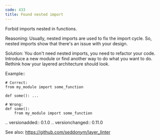 ```yaml
---
code: 433
title: Found nested import
---
```



Forbid imports nested in functions.

Reasoning:
    Usually, nested imports are used to fix the import cycle.
    So, nested imports show that there's an issue with your design.

Solution:
    You don't need nested imports, you need to refactor your code.
    Introduce a new module or find another way to do what you want to do.
    Rethink how your layered architecture should look.

Example::

    # Correct:
    from my_module import some_function

    def some(): ...

    # Wrong:
    def some():
        from my_module import some_function

.. versionadded:: 0.1.0
.. versionchanged:: 0.11.0

See also:
    https://github.com/seddonym/layer_linter